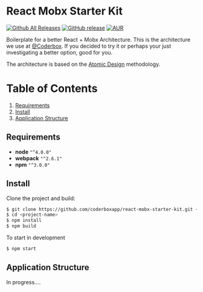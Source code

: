 # React Mobx Starter Kit
[![Github All Releases](https://img.shields.io/github/downloads/coderboxapp/react-mobx-starter-kit/total.svg)](https://github.com/coderboxapp/react-mobx-starter-kit/releases/tag/v1.0.0)
[![GitHub release](https://img.shields.io/github/release/coderboxapp/react-mobx-starter-kit.svg)]()
[![AUR](https://img.shields.io/aur/license/yaourt.svg)](https://github.com/coderboxapp/react-mobx-starter-kit/blob/master/LICENSE)

Boilerplate for a better React + Mobx Architecture. This is the architecture we use at [@Coderbox](https://www.coderbox.me). If you decided to try it or perhaps your just investigating a better option, good for you.

The architecture is based on the [Atomic Design](http://bradfrost.com/blog/post/atomic-web-design/) methodology.

# Table of Contents
1. [Requirements](#requirements)
2. [Install](#install)
3. [Application Structure](#structure)

## Requirements
* **node**  `"^4.0.0"`
* **webpack** `"^2.6.1"`
* **npm** `"^3.0.0"`

## Install

Clone the project and build:

```bash
$ git clone https://github.com/coderboxapp/react-mobx-starter-kit.git <project-name>
$ cd <project-name>
$ npm install
$ npm build
```
To start in development

```bash
$ npm start
```

## Application Structure

In progress....